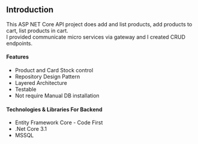 
<h2>Introduction</h2>
This ASP NET Core API project does add and list products, add products to cart, list products in cart.</br> 
I provided communicate micro services via gateway and I created CRUD endpoints.

<h4>Features</h4>

<ul>
  <li>Product and Card Stock control</li>
  <li>Repository Design Pattern</li>
  <li>Layered Architecture</li>
  <li>Testable</li>
  <li>Not require Manual DB installation</li>
</ul> 

<h4>Technologies & Libraries For Backend</h4>
<ul>
  <li>Entity Framework Core - Code First</li>
  <li>.Net Core 3.1</li>
  <li>MSSQL</li>
</ul> 
